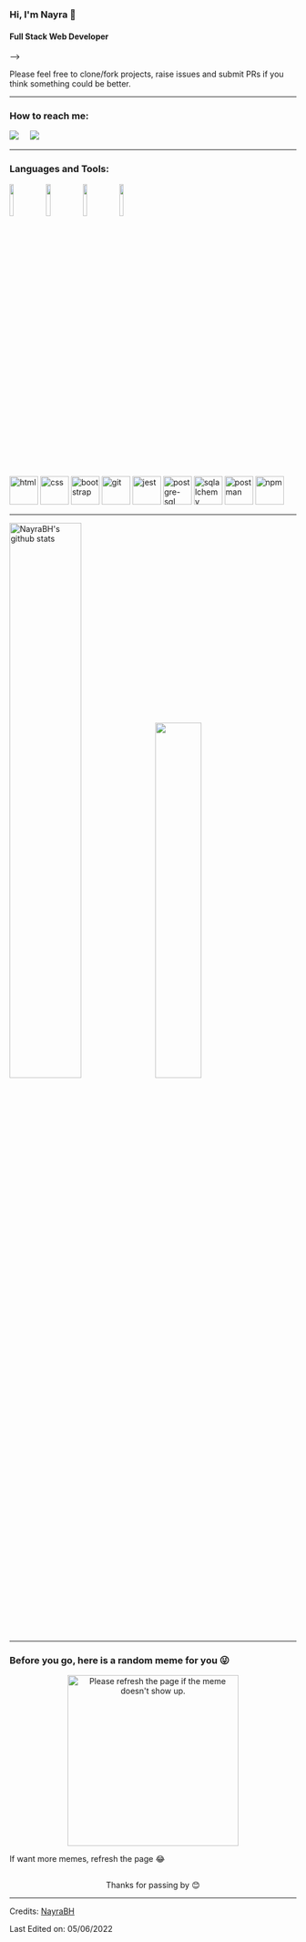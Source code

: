 ### Hi, I'm Nayra 👋 
<h4>Full Stack Web Developer</h4>
-->
<p> Please feel free to clone/fork projects, raise issues and submit PRs if you think something could be better. </p>

<hr>

<h3>How to reach me:</h3>

<a href="https://www.linkedin.com/in/"><img src="https://img.shields.io/badge/linkedin-%230077B5.svg?&style=for-the-badge&logo=linkedin&logoColor=white" /></a>&nbsp;&nbsp;&nbsp;&nbsp;
<a href="mailto:nayrabhernandez@gmail.com"><img src="https://img.shields.io/badge/gmail-%23D14836.svg?&style=for-the-badge&logo=gmail&logoColor=white" /></a>&nbsp;&nbsp;&nbsp;&nbsp;
<hr>

<h3>Languages and Tools:</h3>

<p>
  <code><img width="12%" src="https://www.vectorlogo.zone/logos/javascript/javascript-ar21.svg"></code>
  <code><img width="12%" src="https://www.vectorlogo.zone/logos/reactjs/reactjs-ar21.svg"></code>
  <code><img width="12%" src="https://www.vectorlogo.zone/logos/python/python-ar21.svg"></code>
  <code><img width="12%" src="https://www.vectorlogo.zone/logos/pocoo_flask/pocoo_flask-ar21.svg"></code>
  <br />
</p>
<br>
<p align="left">
  <img src="https://cdn.jsdelivr.net/gh/devicons/devicon/icons/html5/html5-original.svg" alt="html" width="50" height="50"/>
  <img src="https://cdn.jsdelivr.net/gh/devicons/devicon/icons/css3/css3-original.svg" alt="css" width="50" height="50"/>
  <img src="https://cdn.jsdelivr.net/gh/devicons/devicon/icons/bootstrap/bootstrap-plain-wordmark.svg" alt="bootstrap" width="50" height="50"/>
  <img src="https://cdn.jsdelivr.net/gh/devicons/devicon/icons/git/git-original.svg" alt="git" width="50" height="50"/>
  <img src="https://cdn.jsdelivr.net/gh/devicons/devicon/icons/jest/jest-plain.svg" alt="jest" width="50" height="50"/>
  <img src="https://cdn.jsdelivr.net/gh/devicons/devicon/icons/postgresql/postgresql-original-wordmark.svg" alt="postgre-sql" width="50" height="50"/>
  <img src="https://cdn.jsdelivr.net/gh/devicons/devicon/icons/sqlalchemy/sqlalchemy-original.svg" alt="sqlalchemy" width="50" height="50" />
  <img src="https://www.vectorlogo.zone/logos/getpostman/getpostman-icon.svg" alt="postman" width="50" height="50"/>
  <img src="https://cdn.jsdelivr.net/gh/devicons/devicon/icons/npm/npm-original-wordmark.svg" alt="npm" width="50" height="50"/>

</p>
<hr>
<p align="left">
<img width="50%" alt="NayraBH's github stats" src="https://github-readme-stats.vercel.app/api?username=nayrabh&show_icons=true&hide_border=true&theme=graywhite&icon_color=FFE300&hide=issues" />
<img width="40%" src="https://github-readme-stats.vercel.app/api/top-langs/?username=nayrabh&layout=compact&hide_border=true&theme=graywhite">
</p>
<hr>

<h3>Before you go, here is a random meme for you 😜 </h3>
<div align="center"><a href="https://github.com/techytushar/random-memer"><img src='https://random-memer.herokuapp.com/' title="Meme" alt="Please refresh the page if the meme doesn't show up." height="300"></a></div>

<p> If want more memes, refresh the page 😂 </p>

##
<p align="center">Thanks for passing by 😊 </p>

<hr>
Credits: <a href="https://github.com/nayrabh">NayraBH</a>

Last Edited on: 05/06/2022
